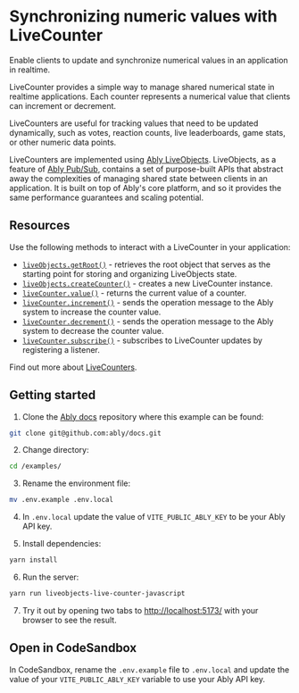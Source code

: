 # Synchronizing numeric values with LiveCounter

Enable clients to update and synchronize numerical values in an application in realtime.

LiveCounter provides a simple way to manage shared numerical state in realtime applications. Each counter represents a numerical value that clients can increment or decrement.

LiveCounters are useful for tracking values that need to be updated dynamically, such as votes, reaction counts, live leaderboards, game stats, or other numeric data points.

LiveCounters are implemented using [Ably LiveObjects](https://ably.com/docs/liveobjects). LiveObjects, as a feature of [Ably Pub/Sub](https://ably.com/docs/products/channels), contains a set of purpose-built APIs that abstract away the complexities of managing shared state between clients in an application. It is built on top of Ably's core platform, and so it provides the same performance guarantees and scaling potential.

## Resources

Use the following methods to interact with a LiveCounter in your application:

* [`liveObjects.getRoot()`](https://ably.com/docs/liveobjects) - retrieves the root object that serves as the starting point for storing and organizing LiveObjects state.
* [`liveObjects.createCounter()`](https://ably.com/docs/liveobjects) - creates a new LiveCounter instance.
* [`liveCounter.value()`](https://ably.com/docs/liveobjects/livecounter) - returns the current value of a counter.
* [`liveCounter.increment()`](https://ably.com/docs/liveobjects/livecounter) - sends the operation message to the Ably system to increase the counter value.
* [`liveCounter.decrement()`](https://ably.com/docs/liveobjects/livecounter) - sends the operation message to the Ably system to decrease the counter value.
* [`liveCounter.subscribe()`](https://ably.com/docs/liveobjects/livecounter) - subscribes to LiveCounter updates by registering a listener.

Find out more about [LiveCounters](https://ably.com/docs/liveobjects/livecounter).

## Getting started

1. Clone the [Ably docs](https://github.com/ably/docs) repository where this example can be found:

```sh
git clone git@github.com:ably/docs.git
```

2. Change directory:

```sh
cd /examples/
```

3. Rename the environment file:

```sh
mv .env.example .env.local
```

4. In `.env.local` update the value of `VITE_PUBLIC_ABLY_KEY` to be your Ably API key.

5. Install dependencies:

```sh
yarn install
```

6. Run the server:

```sh
yarn run liveobjects-live-counter-javascript
```

7. Try it out by opening two tabs to [http://localhost:5173/](http://localhost:5173/) with your browser to see the result.

## Open in CodeSandbox

In CodeSandbox, rename the `.env.example` file to `.env.local` and update the value of your `VITE_PUBLIC_ABLY_KEY` variable to use your Ably API key.
